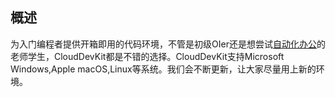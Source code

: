 ## 概述
为入门编程者提供开箱即用的代码环境，不管是初级OIer还是想尝试[自动化办公](https://github.com/KazuhaCantCode/AutoOfficeTools)的老师学生，CloudDevKit都是不错的选择。CloudDevKit支持Microsoft Windows,Apple macOS,Linux等系统。我们会不断更新，让大家尽量用上新的环境。

